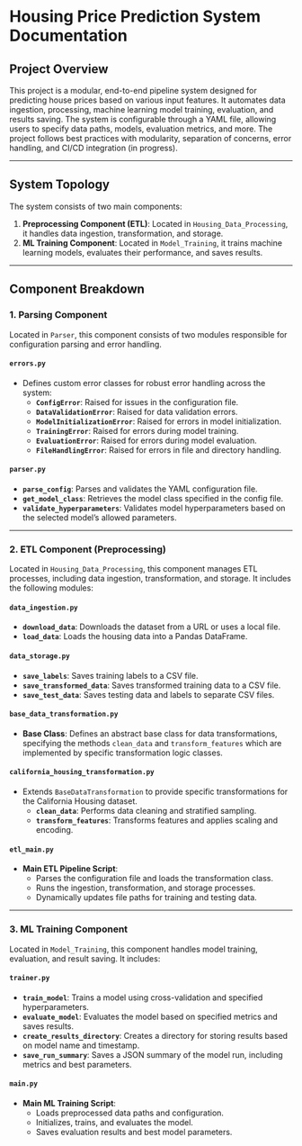 # Housing Price Prediction System Documentation

## Project Overview

This project is a modular, end-to-end pipeline system designed for predicting house prices based on various input features. It automates data ingestion, processing, machine learning model training, evaluation, and results saving. The system is configurable through a YAML file, allowing users to specify data paths, models, evaluation metrics, and more. The project follows best practices with modularity, separation of concerns, error handling, and CI/CD integration (in progress).

---

## System Topology

The system consists of two main components:

1. **Preprocessing Component (ETL)**: Located in `Housing_Data_Processing`, it handles data ingestion, transformation, and storage.
2. **ML Training Component**: Located in `Model_Training`, it trains machine learning models, evaluates their performance, and saves results.

---

## Component Breakdown

### 1. Parsing Component

Located in `Parser`, this component consists of two modules responsible for configuration parsing and error handling.

#### `errors.py`
- Defines custom error classes for robust error handling across the system:
  - **`ConfigError`**: Raised for issues in the configuration file.
  - **`DataValidationError`**: Raised for data validation errors.
  - **`ModelInitializationError`**: Raised for errors in model initialization.
  - **`TrainingError`**: Raised for errors during model training.
  - **`EvaluationError`**: Raised for errors during model evaluation.
  - **`FileHandlingError`**: Raised for errors in file and directory handling.

#### `parser.py`
- **`parse_config`**: Parses and validates the YAML configuration file.
- **`get_model_class`**: Retrieves the model class specified in the config file.
- **`validate_hyperparameters`**: Validates model hyperparameters based on the selected model’s allowed parameters.

---

### 2. ETL Component (Preprocessing)

Located in `Housing_Data_Processing`, this component manages ETL processes, including data ingestion, transformation, and storage. It includes the following modules:

#### `data_ingestion.py`
- **`download_data`**: Downloads the dataset from a URL or uses a local file.
- **`load_data`**: Loads the housing data into a Pandas DataFrame.

#### `data_storage.py`
- **`save_labels`**: Saves training labels to a CSV file.
- **`save_transformed_data`**: Saves transformed training data to a CSV file.
- **`save_test_data`**: Saves testing data and labels to separate CSV files.

#### `base_data_transformation.py`
- **Base Class**: Defines an abstract base class for data transformations, specifying the methods `clean_data` and `transform_features` which are implemented by specific transformation logic classes.

#### `california_housing_transformation.py`
- Extends `BaseDataTransformation` to provide specific transformations for the California Housing dataset.
  - **`clean_data`**: Performs data cleaning and stratified sampling.
  - **`transform_features`**: Transforms features and applies scaling and encoding.

#### `etl_main.py`
- **Main ETL Pipeline Script**: 
  - Parses the configuration file and loads the transformation class.
  - Runs the ingestion, transformation, and storage processes.
  - Dynamically updates file paths for training and testing data.

---

### 3. ML Training Component

Located in `Model_Training`, this component handles model training, evaluation, and result saving. It includes:

#### `trainer.py`
- **`train_model`**: Trains a model using cross-validation and specified hyperparameters.
- **`evaluate_model`**: Evaluates the model based on specified metrics and saves results.
- **`create_results_directory`**: Creates a directory for storing results based on model name and timestamp.
- **`save_run_summary`**: Saves a JSON summary of the model run, including metrics and best parameters.

#### `main.py`
- **Main ML Training Script**:
  - Loads preprocessed data paths and configuration.
  - Initializes, trains, and evaluates the model.
  - Saves evaluation results and best model parameters.

